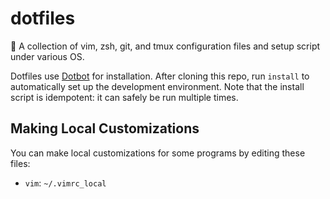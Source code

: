# dotfiles
🤗 A collection of vim, zsh, git, and tmux configuration files and setup script under various OS.

Dotfiles use [Dotbot](https://github.com/anishathalye/dotbot) for installation. After cloning this repo, run `install` to automatically set up the development environment. Note that the install script is idempotent: it can safely be run multiple times.

## Making Local Customizations

You can make local customizations for some programs by editing these files:

- `vim`: `~/.vimrc_local`
